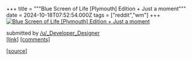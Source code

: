 +++
title = """Blue Screen of Life [Plymouth] Edition + Just a moment"""
date = 2024-10-18T07:52:54.000Z
tags = ["reddit","wm"]
+++
[![Blue Screen of Life [Plymouth] Edition + Just a moment ](https://b.thumbs.redditmedia.com/PDC102otyVKTtIsAUROKz71hUAVQBLEPyrvTEfsf5qY.jpg "Blue Screen of Life [Plymouth] Edition + Just a moment ")](https://www.reddit.com/r/unixporn/comments/1g6csu9/blue_screen_of_life_plymouth_edition_just_a_moment/)

submitted by [/u/\_Developer\_Designer](https://www.reddit.com/user/_Developer_Designer)  
[\[link\]](https://www.reddit.com/gallery/1g6csu9) [\[comments\]](https://www.reddit.com/r/unixporn/comments/1g6csu9/blue_screen_of_life_plymouth_edition_just_a_moment/)

[[source]](https://www.reddit.com/r/unixporn/comments/1g6csu9/blue_screen_of_life_plymouth_edition_just_a_moment/)

